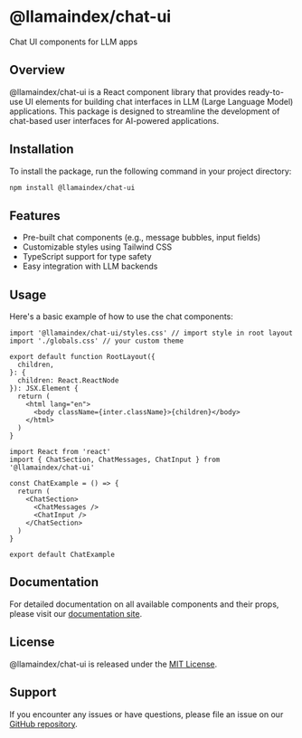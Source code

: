 # @llamaindex/chat-ui

Chat UI components for LLM apps

## Overview

@llamaindex/chat-ui is a React component library that provides ready-to-use UI elements for building chat interfaces in LLM (Large Language Model) applications. This package is designed to streamline the development of chat-based user interfaces for AI-powered applications.

## Installation

To install the package, run the following command in your project directory:

```sh
npm install @llamaindex/chat-ui
```

## Features

- Pre-built chat components (e.g., message bubbles, input fields)
- Customizable styles using Tailwind CSS
- TypeScript support for type safety
- Easy integration with LLM backends

## Usage

Here's a basic example of how to use the chat components:

```tsx
import '@llamaindex/chat-ui/styles.css' // import style in root layout
import './globals.css' // your custom theme

export default function RootLayout({
  children,
}: {
  children: React.ReactNode
}): JSX.Element {
  return (
    <html lang="en">
      <body className={inter.className}>{children}</body>
    </html>
  )
}
```

```tsx
import React from 'react'
import { ChatSection, ChatMessages, ChatInput } from '@llamaindex/chat-ui'

const ChatExample = () => {
  return (
    <ChatSection>
      <ChatMessages />
      <ChatInput />
    </ChatSection>
  )
}

export default ChatExample
```

## Documentation

For detailed documentation on all available components and their props, please visit our [documentation site](https://docs.llamaindex.ai/chat-ui).

## License

@llamaindex/chat-ui is released under the [MIT License](LICENSE).

## Support

If you encounter any issues or have questions, please file an issue on our [GitHub repository](https://github.com/run-llama/chat-ui/issues).
